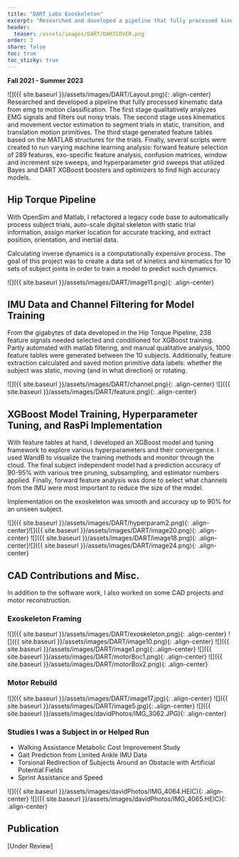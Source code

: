 ```yaml
---
title: "DART Labs Exoskeleton"
excerpt: "Researched and developed a pipeline that fully processed kinematic data from emg to motion primitive classification. Developed XGBoost model and training framework. Additional CAD Contributions and Motor Builds."
header:
  teaser: /assets/images/DART/DARTCOVER.png
order: 3
share: false
toc: true
toc_sticky: true
---
```


**Fall 2021 - Summer 2023**

![]({{ site.baseurl }}/assets/images/DART/Layout.png){: .align-center}
Researched and developed a pipeline that fully processed kinematic data from emg to motion classification. The first stage qualitatively analyzes EMG signals and filters out noisy trials. The second stage uses kinematics and movement vector estimation to segment trials in static, transition, and translation motion primitives. The third stage generated feature tables based on the MATLAB structures for the trials. Finally, several scripts were created to run varying machine learning analysis: forward feature selection of 289 features, exo-specific feature analysis, confusion matrices, window and increment size sweeps, and hyperparameter grid sweeps that utilized Bayes and DART XGBoost boosters and optimizers to find high accuracy models.
## Hip Torque Pipeline

With OpenSim and Matlab, I refactored a legacy code base to automatically process subject trials, auto-scale digital skeleton with static trial information, assign marker location for accurate tracking, and extract position, orientation, and inertial data.

Calculating inverse dynamics is a computationally expensive process. The goal of this project was to create a data set of kinetics and kinematics for 10 sets of subject joints in order to train a model to predict such dynamics.

![]({{ site.baseurl }}/assets/images/DART/image11.png){: .align-center}

## IMU Data and Channel Filtering for Model Training 

From the gigabytes of data developed in the Hip Torque Pipeline, 238 feature signals needed selected and conditioned for XGBoost training. Partly automated with matlab filtering, and manual qualitative analysis, 1000 feature tables were generated between the 10 subjects. Additionally, feature extraction calculated and saved motion primitive data labels: whether the subject was static, moving (and in what direction) or rotating. 

![]({{ site.baseurl }}/assets/images/DART/channel.png){: .align-center}
![]({{ site.baseurl }}/assets/images/DART/feature.png){: .align-center}

## XGBoost Model Training, Hyperparameter Tuning, and RasPi Implementation

With feature tables at hand, I developed an XGBoost model and tuning framework to explore various hyperparameters and their convergence. I used WandB to visualize the training methods and monitor through the cloud. The final subject independent model had a prediction accuracy of 90-95% with various tree pruning, subsampling, and estimator numbers applied. Finally, forward feature analysis was done to select what channels from the IMU were most important to reduce the size of the model. 

Implementation on the exoskeleton was smooth and accuracy up to 90% for an unseen subject. 

![]({{ site.baseurl }}/assets/images/DART/hyperparam2.png){: .align-center}![]({{ site.baseurl }}/assets/images/DART/image20.png){: .align-center}
![]({{ site.baseurl }}/assets/images/DART/image18.png){: .align-center}![]({{ site.baseurl }}/assets/images/DART/image24.png){: .align-center}

## CAD Contributions and Misc. 

In addition to the software work, I also worked on some CAD projects and motor reconstruction. 

### Exoskeleton Framing 

![]({{ site.baseurl }}/assets/images/DART/exoskeleton.png){: .align-center}
![]({{ site.baseurl }}/assets/images/DART/image10.png){: .align-center}
![]({{ site.baseurl }}/assets/images/DART/image1.png){: .align-center}
![]({{ site.baseurl }}/assets/images/DART/motorBoc1.png){: .align-center}
![]({{ site.baseurl }}/assets/images/DART/motorBox2.png){: .align-center}

### Motor Rebuild

![]({{ site.baseurl }}/assets/images/DART/image17.jpg){: .align-center}
![]({{ site.baseurl }}/assets/images/DART/image5.jpg){: .align-center}
![]({{ site.baseurl }}/assets/images/davidPhotos/IMG_3062.JPG){: .align-center}

### Studies I was a Subject in or Helped Run 
- Walking Assistance Metabolic Cost Improvement Study
- Gait Prediction from Limited Ankle IMU Data
- Torsional Redirection of Subjects Around an Obstacle with Artificial Potential Fields
- Sprint Assistance and Speed 

![]({{ site.baseurl }}/assets/images/davidPhotos/IMG_4064.HEIC){: .align-center}
![]({{ site.baseurl }}/assets/images/davidPhotos/IMG_4065.HEIC){: .align-center}

## Publication 

[Under Review]

